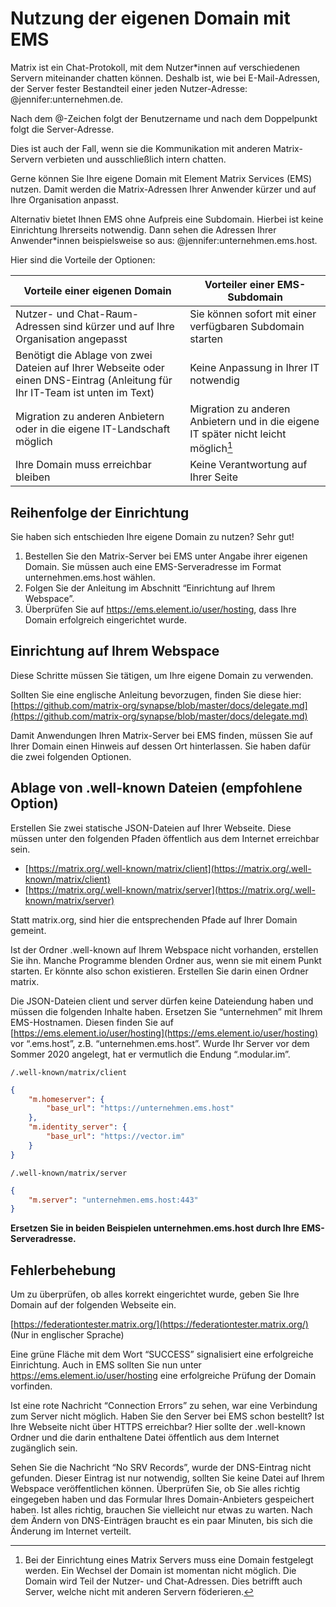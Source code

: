 # Nutzung der eigenen Domain mit EMS

Matrix ist ein Chat-Protokoll, mit dem Nutzer*innen auf verschiedenen Servern miteinander chatten können. Deshalb ist, wie bei E-Mail-Adressen, der Server fester Bestandteil einer jeden Nutzer-Adresse: @jennifer:unternehmen.de.

Nach dem @-Zeichen folgt der Benutzername und nach dem Doppelpunkt folgt die Server-Adresse.

Dies ist auch der Fall, wenn sie die Kommunikation mit anderen Matrix-Servern verbieten und ausschließlich intern chatten.

Gerne können Sie Ihre eigene Domain mit Element Matrix Services (EMS) nutzen. Damit werden die Matrix-Adressen Ihrer Anwender kürzer und auf Ihre Organisation anpasst.

Alternativ bietet Ihnen EMS ohne Aufpreis eine Subdomain. Hierbei ist keine Einrichtung Ihrerseits notwendig. Dann sehen die Adressen Ihrer Anwender*innen beispielsweise so aus: @jennifer:unternehmen.ems.host.

Hier sind die Vorteile der Optionen:

| Vorteile einer eigenen Domain                                                                                                 | Vorteiler einer EMS-Subdomain                                                      |
| ---------------------------------------------------------------------------------------------------------------------------- | -------------------------------------------------------------------------------- |
| Nutzer- und Chat-Raum-Adressen sind kürzer und auf Ihre Organisation angepasst                                               | Sie können sofort mit einer verfügbaren Subdomain starten                        |
| Benötigt die Ablage von zwei Dateien auf Ihrer Webseite oder einen DNS-Eintrag (Anleitung für Ihr IT-Team ist unten im Text) | Keine Anpassung in Ihrer IT notwendig                                            |
| Migration zu anderen Anbietern oder in die eigene IT-Landschaft möglich                                                      | Migration zu anderen Anbietern und in die eigene IT später nicht leicht möglich[^1] |
| Ihre Domain muss erreichbar bleiben                                                                                          | Keine Verantwortung auf Ihrer Seite                                              |

[^1]: Bei der Einrichtung eines Matrix Servers muss eine Domain festgelegt werden. Ein Wechsel der Domain ist momentan nicht möglich. Die Domain wird Teil der Nutzer- und Chat-Adressen. Dies betrifft auch Server, welche nicht mit anderen Servern föderieren.

## Reihenfolge der Einrichtung

Sie haben sich entschieden Ihre eigene Domain zu nutzen? Sehr gut!

1. Bestellen Sie den Matrix-Server bei EMS unter Angabe ihrer eigenen Domain. Sie müssen auch eine EMS-Serveradresse im Format unternehmen.ems.host wählen.
1. Folgen Sie der Anleitung im Abschnitt “Einrichtung auf Ihrem Webspace”.
1. Überprüfen Sie auf <https://ems.element.io/user/hosting>, dass Ihre Domain erfolgreich eingerichtet wurde.

## Einrichtung auf Ihrem Webspace

Diese Schritte müssen Sie tätigen, um Ihre eigene Domain zu verwenden.

Sollten Sie eine englische Anleitung bevorzugen, finden Sie diese hier:
[https://github.com/matrix-org/synapse/blob/master/docs/delegate.md](https://github.com/matrix-org/synapse/blob/master/docs/delegate.md)

Damit Anwendungen Ihren Matrix-Server bei EMS finden, müssen Sie auf Ihrer Domain einen Hinweis auf dessen Ort hinterlassen. Sie haben dafür die zwei folgenden Optionen.

## Ablage von .well-known Dateien (empfohlene Option)

Erstellen Sie zwei statische JSON-Dateien auf Ihrer Webseite. Diese müssen unter den folgenden Pfaden öffentlich aus dem Internet erreichbar sein.

- [https://matrix.org/.well-known/matrix/client](https://matrix.org/.well-known/matrix/client)
- [https://matrix.org/.well-known/matrix/server](https://matrix.org/.well-known/matrix/server)

Statt matrix.org, sind hier die entsprechenden Pfade auf Ihrer Domain gemeint.

Ist der Ordner .well-known auf Ihrem Webspace nicht vorhanden, erstellen Sie ihn. Manche Programme blenden Ordner aus, wenn sie mit einem Punkt starten. Er könnte also schon existieren. Erstellen Sie darin einen Ordner matrix.

Die JSON-Dateien client und server dürfen keine Dateiendung haben und müssen die folgenden Inhalte haben. Ersetzen Sie “unternehmen” mit Ihrem EMS-Hostnamen. Diesen finden Sie auf [https://ems.element.io/user/hosting](https://ems.element.io/user/hosting) vor “.ems.host”, z.B. “unternehmen.ems.host”. Wurde Ihr Server vor dem Sommer 2020 angelegt, hat er vermutlich die Endung “.modular.im”.

`/.well-known/matrix/client`

```json
{
    "m.homeserver": {
        "base_url": "https://unternehmen.ems.host"
    },
    "m.identity_server": {
        "base_url": "https://vector.im"
    }
}
```

`/.well-known/matrix/server`

```json
{
    "m.server": "unternehmen.ems.host:443"
}
```

**Ersetzen Sie in beiden Beispielen unternehmen.ems.host durch Ihre EMS-Serveradresse.**

## Fehlerbehebung

Um zu überprüfen, ob alles korrekt eingerichtet wurde, geben Sie Ihre Domain auf der folgenden Webseite ein.

[https://federationtester.matrix.org/](https://federationtester.matrix.org/) (Nur in englischer Sprache)

Eine grüne Fläche mit dem Wort “SUCCESS” signalisiert eine erfolgreiche Einrichtung. Auch in EMS sollten Sie nun unter <https://ems.element.io/user/hosting> eine erfolgreiche Prüfung der Domain vorfinden.

Ist eine rote Nachricht “Connection Errors” zu sehen, war eine Verbindung zum Server nicht möglich. Haben Sie den Server bei EMS schon bestellt? Ist Ihre Webseite nicht über HTTPS erreichbar? Hier sollte der .well-known Ordner und die darin enthaltene Datei öffentlich aus dem Internet zugänglich sein.

Sehen Sie die Nachricht “No SRV Records”, wurde der DNS-Eintrag nicht gefunden. Dieser Eintrag ist nur notwendig, sollten Sie keine Datei auf Ihrem Webspace veröffentlichen können. Überprüfen Sie, ob Sie alles richtig eingegeben haben und das Formular Ihres Domain-Anbieters gespeichert haben. Ist alles richtig, brauchen Sie vielleicht nur etwas zu warten. Nach dem Ändern von DNS-Einträgen braucht es ein paar Minuten, bis sich die Änderung im Internet verteilt.
